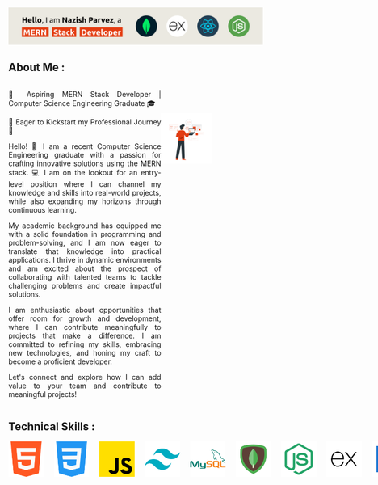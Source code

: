 <body>

<div>
    <img src="./assets/banner.svg" alt="Banner">
</div>

<div>
    <h2>About Me : </h1>

<div style="display: flex;">
<div style="width: 60%; text-align: justify;">
<p>🚀 Aspiring MERN Stack Developer | Computer Science Engineering Graduate 🎓

🌟 Eager to Kickstart my Professional Journey 🌟

Hello! 👋 I am a recent Computer Science Engineering graduate with a passion for crafting innovative solutions using the MERN stack. 💻 I am on the lookout for an entry-level position where I can channel my knowledge and skills into real-world projects, while also expanding my horizons through continuous learning.

My academic background has equipped me with a solid foundation in programming and problem-solving, and I am now eager to translate that knowledge into practical applications. I thrive in dynamic environments and am excited about the prospect of collaborating with talented teams to tackle challenging problems and create impactful solutions.

I am enthusiastic about opportunities that offer room for growth and development, where I can contribute meaningfully to projects that make a difference. I am committed to refining my skills, embracing new technologies, and honing my craft to become a proficient developer.

Let's connect and explore how I can add value to your team and contribute to meaningful projects!</p>

</div>

<div style="width: 100px; height: 100px; margin-top: 60px">
    <img src="./assets/coder.png" alt="Coder">
</div>
</div>
</div>

<div>
    <h2>Technical Skills : </h2>


<div style="width: 100px;">
<div style="display: flex; gap: 20px; ">
 <img src="./assets/1.png" alt="Banner" style="width:70px; height:70px;">
 <img src="./assets/2.png" alt="Banner" style="width:70px; height:70px;">
 <img src="./assets/3.png" alt="Banner" style="width:70px; height:70px;">
 <img src="./assets/4.png" alt="" style="width:70px; height:70px;">
 <img src="./assets/5.png" alt="" style="width:70px; height:70px;">
 <img src="./assets/6.png" alt="" style="width:70px; height:70px;">
 <img src="./assets/7.png" alt="" style="width:70px; height:70px;">
 <img src="./assets/8.png" alt="" style="width:70px; height:70px;">
 <img src="./assets/9.png" alt="" style="width:70px; height:70px;">
 <img src="./assets/10.png" alt="" style="width:70px; height:70px;">
 <img src="./assets/11.png" alt="" style="width:70px; height:70px;">
 <img src="./assets/12.png" alt="" style="width:70px; height:70px;">
 <img src="./assets/13.png" alt="" style="width:70px; height:70px;">
 <img src="./assets/14.png" alt="" style="width:70px; height:70px;">
 <img src="./assets/15.png" alt="" style="width:70px; height:70px;">
 <img src="./assets/16.png" alt="" style="width:70px; height:70px;">
 <img src="./assets/17.png" alt="" style="width:70px; height:70px;">
</div>
</div>
</div>

</body>
